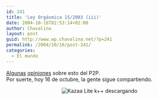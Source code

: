```yaml
---
id: 241
title: 'Ley Orgásmica 15/2003 (iii)'
date: 2004-10-16T02:53:14+02:00
author: Chavalina
layout: post
guid: http://www.wp.chavalina.net/?p=241
permalink: /2004/10/16/post-241/
categories:
  - El mundo
---
```

<a href="http://www.internautas.org/article.php?sid=1973&mode=thread&order=0" target="_blank">Algunas</a> <a href="http://www.acam.es/noticias_detalle.php?id=259" target="_blank">opiniones</a> sobre esto del P2P.  
Por suerte, hoy 16 de octubre, la gente sigue compartiendo.

<p align="center">
  <img class="imgcentro" src="http://www.chavalina.net/imagenes/fotos/kazaa.jpg" alt="Kazaa Lite k++ descargando" />
</p>